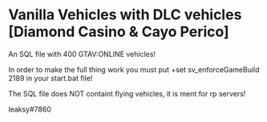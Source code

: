 # Vanilla Vehicles with DLC vehicles [Diamond Casino & Cayo Perico]
An SQL file with 400 GTAV:ONLINE vehicles!

In order to make the full thing work you must put  +set sv_enforceGameBuild 2189 in your start.bat file!

The SQL file does NOT containt flying vehicles, it is ment for rp servers!

leaksy#7860
